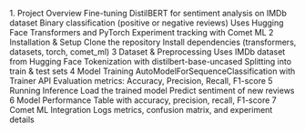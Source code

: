 1️. Project Overview
Fine-tuning DistilBERT for sentiment analysis on IMDb dataset
Binary classification (positive or negative reviews)
Uses Hugging Face Transformers and PyTorch
Experiment tracking with Comet ML
2️ Installation & Setup
Clone the repository
Install dependencies (transformers, datasets, torch, comet_ml)
3️ Dataset & Preprocessing
Uses IMDb dataset from Hugging Face
Tokenization with distilbert-base-uncased
Splitting into train & test sets
4️ Model Training
AutoModelForSequenceClassification with Trainer API
Evaluation metrics: Accuracy, Precision, Recall, F1-score
5️ Running Inference
Load the trained model
Predict sentiment of new reviews
6️ Model Performance
Table with accuracy, precision, recall, F1-score
7️ Comet ML Integration
Logs metrics, confusion matrix, and experiment details
